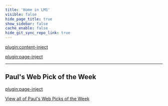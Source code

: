 ```yaml
---
title: 'Home in LMS'
visible: false
hide_page_title: true
show_sidebar: false
cache_enable: false
hide_git_sync_repo_link: true
---
```


[plugin:content-inject](/home/_reminders)

[plugin:page-inject](/home/_preparations)

<hr>

## Paul's Web Pick of the Week
[plugin:page-inject](/all-web-picks-of-the-week/latest)

[View all of Paul's Web Picks of the Week](https://canvas.sfu.ca/courses/55288/pages/all-web-picks-of-the-week)
